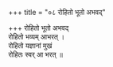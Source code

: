 +++
title = "०८ रोहितो भूतो अभवद्"

+++
रोहितो भूतो अभवद्  
रोहितो भव्यम् आभरत् ।  
रोहितो यज्ञानां मुखं  
रोहितः स्वर् आ भरत् ॥